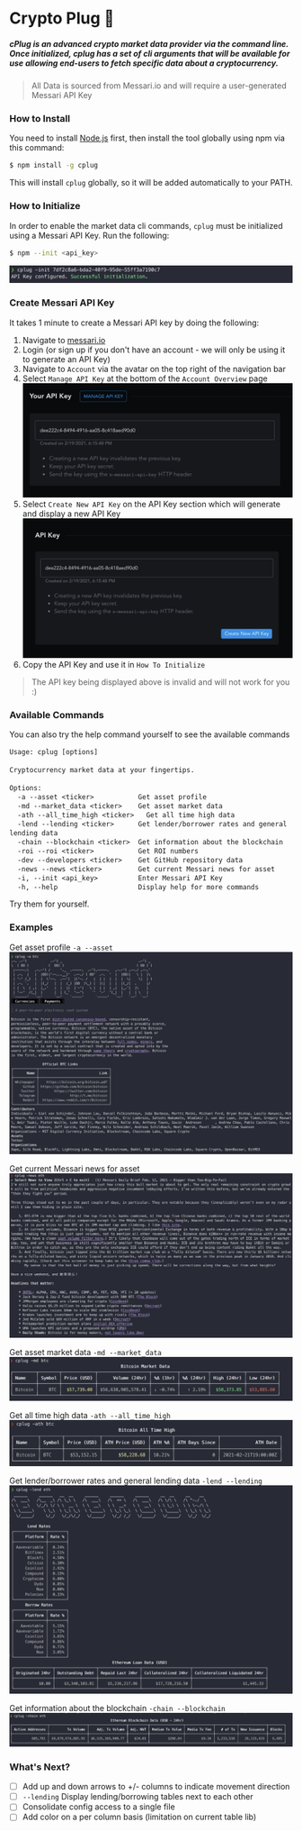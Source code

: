 # Crypto Plug 🔌
##### cPlug is an advanced crypto market data provider via the command line. Once initialized, cplug has a set of cli arguments that will be available for use allowing end-users to fetch specific data about a cryptocurrency.

> All Data is sourced from Messari.io and will require a user-generated Messari API Key
### How to Install
You need to install [Node.js](https://nodejs.org/en/download/) first, then install the tool globally using npm via this command:
```zsh
$ npm install -g cplug
```
This will install `cplug` globally, so it will be added automatically to your PATH.

### How to Initialize
In order to enable the market data cli commands, `cplug` must be initialized using a Messari API Key. Run the following:
```zsh
$ npm --init <api_key>
```
![](./img/init.png)
### Create Messari API Key
It takes 1 minute to create a Messari API key by doing the following:
1. Navigate to [messari.io](https://messari.io/)
2. Login (or sign up if you don't have an account - we will only be using it to generate an API Key)
3. Navigate to `Account` via the avatar on the top right of the navigation bar
4. Select `Manage API Key` at the bottom of the `Account Overview` page
![](./img/account_manage_api_key.png)
5. Select `Create New API Key` on the API Key section which will generate and display a new API Key
![](./img/account_create_new_api_key.png)
6. Copy the API Key and use it in `How To Initialize`

> The API key being displayed above is invalid and will not work for you :)

### Available Commands
You can also try the help command yourself to see the available commands
```
Usage: cplug [options]

Cryptocurrency market data at your fingertips.

Options:
  -a --asset <ticker>           Get asset profile
  -md --market_data <ticker>    Get asset market data
  -ath --all_time_high <ticker>   Get all time high data
  -lend --lending <ticker>      Get lender/borrower rates and general lending data
  -chain --blockchain <ticker>  Get information about the blockchain
  -roi --roi <ticker>           Get ROI numbers
  -dev --developers <ticker>    Get GitHub repository data
  -news --news <ticker>         Get current Messari news for asset
  -i, --init <api_key>          Enter Messari API Key
  -h, --help                    Display help for more commands
```

Try them for yourself.

### Examples
Get asset profile `-a --asset`
![](./img/asset_profile.png)

Get current Messari news for asset
![](./img/news.png)

Get asset market data `-md --market_data`
![](./img/market_data.png)

Get all time high data `-ath --all_time_high`
![](./img/all_time_high.png)

Get lender/borrower rates and general lending data `-lend --lending`
![](./img/lending.png)

Get information about the blockchain `-chain --blockchain`
![](./img/blockchain.png)

### What's Next?
- [ ] Add up and down arrows to +/- columns to indicate movement direction
- [ ] `--lending` Display lending/borrowing tables next to each other
- [ ] Consolidate config access to a single file
- [ ] Add color on a per column basis (limitation on current table lib)
